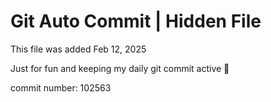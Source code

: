 # Git Auto Commit | Hidden File

This file was added Feb 12, 2025

Just for fun and keeping my daily git commit active 🤪

commit number: 102563
